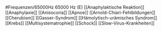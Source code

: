 #Frequenzen/65000Hz
65000 Hz (E)
[[Anaphylaktische Reaktion]]
[[Anaphylaxie]]
[[Anisocoria]]
[[Apnoe]]
[[Arnold-Chiari-Fehlbildungen]]
[[Cherubism]]
[[Gasser-Syndrom]]
[[Hämolytisch-urämisches Syndrom]]
[[Krebs]]
[[Multisystematrophie]]
[[Schock]]
[[Slow-Virus-Krankheiten]]